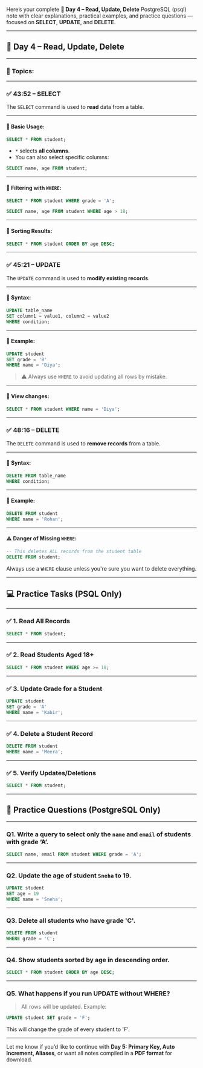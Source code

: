 Here’s your complete **🔹 Day 4 – Read, Update, Delete** PostgreSQL (psql) note with clear explanations, practical examples, and practice questions — focused on **SELECT**, **UPDATE**, and **DELETE**.

---

## 🔹 **Day 4 – Read, Update, Delete**

---

### 🎥 Topics:

---

### ✅ **43:52 – SELECT**

The `SELECT` command is used to **read** data from a table.

---

#### 📌 Basic Usage:

```sql
SELECT * FROM student;
```

* `*` selects **all columns**.
* You can also select specific columns:

```sql
SELECT name, age FROM student;
```

---

#### 📌 Filtering with `WHERE`:

```sql
SELECT * FROM student WHERE grade = 'A';
```

```sql
SELECT name, age FROM student WHERE age > 18;
```

---

#### 📌 Sorting Results:

```sql
SELECT * FROM student ORDER BY age DESC;
```

---

### ✅ **45:21 – UPDATE**

The `UPDATE` command is used to **modify existing records**.

---

#### 📌 Syntax:

```sql
UPDATE table_name
SET column1 = value1, column2 = value2
WHERE condition;
```

---

#### 📌 Example:

```sql
UPDATE student
SET grade = 'B'
WHERE name = 'Diya';
```

> ⚠️ Always use `WHERE` to avoid updating all rows by mistake.

---

#### 📌 View changes:

```sql
SELECT * FROM student WHERE name = 'Diya';
```

---

### ✅ **48:16 – DELETE**

The `DELETE` command is used to **remove records** from a table.

---

#### 📌 Syntax:

```sql
DELETE FROM table_name
WHERE condition;
```

---

#### 📌 Example:

```sql
DELETE FROM student
WHERE name = 'Rohan';
```

---

#### ⚠️ Danger of Missing `WHERE`:

```sql
-- This deletes ALL records from the student table
DELETE FROM student;
```

Always use a `WHERE` clause unless you're sure you want to delete everything.

---

## 💻 Practice Tasks (PSQL Only)

---

### ✅ 1. Read All Records

```sql
SELECT * FROM student;
```

---

### ✅ 2. Read Students Aged 18+

```sql
SELECT * FROM student WHERE age >= 18;
```

---

### ✅ 3. Update Grade for a Student

```sql
UPDATE student
SET grade = 'A'
WHERE name = 'Kabir';
```

---

### ✅ 4. Delete a Student Record

```sql
DELETE FROM student
WHERE name = 'Meera';
```

---

### ✅ 5. Verify Updates/Deletions

```sql
SELECT * FROM student;
```

---

## 📘 Practice Questions (PostgreSQL Only)

---

### Q1. Write a query to select only the `name` and `email` of students with grade ‘A’.

```sql
SELECT name, email FROM student WHERE grade = 'A';
```

---

### Q2. Update the age of student `Sneha` to 19.

```sql
UPDATE student
SET age = 19
WHERE name = 'Sneha';
```

---

### Q3. Delete all students who have grade 'C'.

```sql
DELETE FROM student
WHERE grade = 'C';
```

---

### Q4. Show students sorted by age in descending order.

```sql
SELECT * FROM student ORDER BY age DESC;
```

---

### Q5. What happens if you run UPDATE without WHERE?

> All rows will be updated. Example:

```sql
UPDATE student SET grade = 'F';
```

This will change the grade of every student to 'F'.

---

Let me know if you’d like to continue with **Day 5: Primary Key, Auto Increment, Aliases**, or want all notes compiled in a **PDF format** for download.
